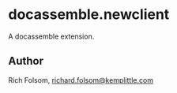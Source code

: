 # docassemble.newclient

A docassemble extension.

## Author

Rich Folsom, richard.folsom@kemplittle.com


